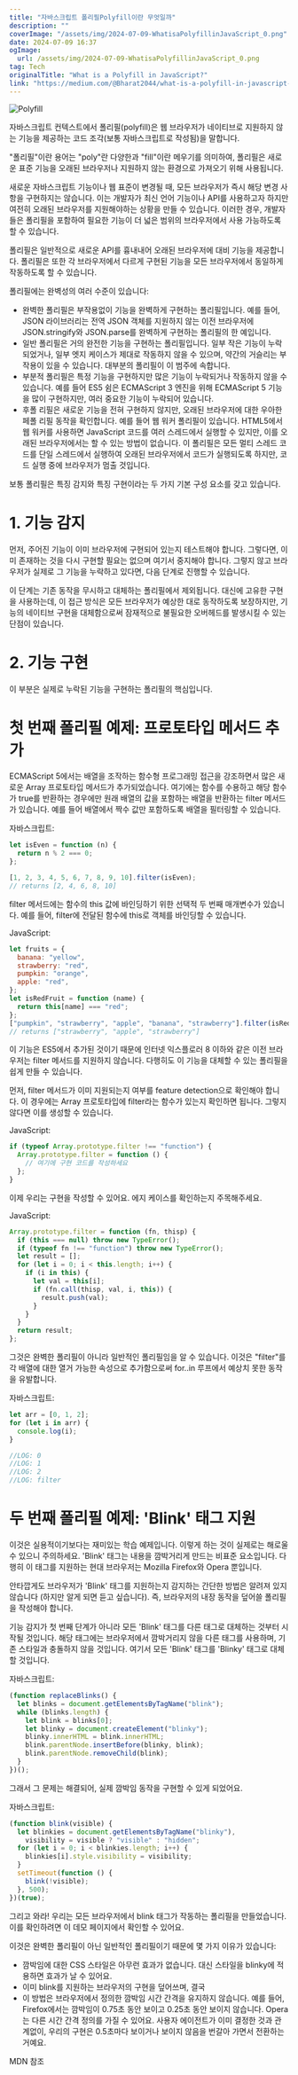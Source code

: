 ```yaml
---
title: "자바스크립트 폴리필Polyfill이란 무엇일까"
description: ""
coverImage: "/assets/img/2024-07-09-WhatisaPolyfillinJavaScript_0.png"
date: 2024-07-09 16:37
ogImage:
  url: /assets/img/2024-07-09-WhatisaPolyfillinJavaScript_0.png
tag: Tech
originalTitle: "What is a Polyfill in JavaScript?"
link: "https://medium.com/@Bharat2044/what-is-a-polyfill-in-javascript-3dcbcb57b526"
---
```


![Polyfill](/assets/img/2024-07-09-WhatisaPolyfillinJavaScript_0.png)

자바스크립트 컨텍스트에서 폴리필(polyfill)은 웹 브라우저가 네이티브로 지원하지 않는 기능을 제공하는 코드 조각(보통 자바스크립트로 작성됨)을 말합니다.

"폴리필"이란 용어는 "poly"란 다양한과 "fill"이란 메우기를 의미하여, 폴리필은 새로운 표준 기능을 오래된 브라우저나 지원하지 않는 환경으로 가져오기 위해 사용됩니다.

새로운 자바스크립트 기능이나 웹 표준이 변경될 때, 모든 브라우저가 즉시 해당 변경 사항을 구현하지는 않습니다. 이는 개발자가 최신 언어 기능이나 API를 사용하고자 하지만 여전히 오래된 브라우저를 지원해야하는 상황을 만들 수 있습니다. 이러한 경우, 개발자들은 폴리필을 포함하여 필요한 기능이 더 넓은 범위의 브라우저에서 사용 가능하도록 할 수 있습니다.

<div class="content-ad"></div>

폴리필은 일반적으로 새로운 API를 흉내내어 오래된 브라우저에 대비 기능을 제공합니다. 폴리필은 또한 각 브라우저에서 다르게 구현된 기능을 모든 브라우저에서 동일하게 작동하도록 할 수 있습니다.

폴리필에는 완벽성의 여러 수준이 있습니다:

- 완벽한 폴리필은 부작용없이 기능을 완벽하게 구현하는 폴리필입니다. 예를 들어, JSON 라이브러리는 전역 JSON 객체를 지원하지 않는 이전 브라우저에 JSON.stringify와 JSON.parse를 완벽하게 구현하는 폴리필의 한 예입니다.
- 일반 폴리필은 거의 완전한 기능을 구현하는 폴리필입니다. 일부 작은 기능이 누락되었거나, 일부 엣지 케이스가 제대로 작동하지 않을 수 있으며, 약간의 거슬리는 부작용이 있을 수 있습니다. 대부분의 폴리필이 이 범주에 속합니다.
- 부분적 폴리필은 특정 기능을 구현하지만 많은 기능이 누락되거나 작동하지 않을 수 있습니다. 예를 들어 ES5 쉼은 ECMAScript 3 엔진을 위해 ECMAScript 5 기능을 많이 구현하지만, 여러 중요한 기능이 누락되어 있습니다.
- 후폴 리필은 새로운 기능을 전혀 구현하지 않지만, 오래된 브라우저에 대한 우아한 페폴 리필 동작을 확인합니다. 예를 들어 웹 워커 폴리필이 있습니다. HTML5에서 웹 워커를 사용하면 JavaScript 코드를 여러 스레드에서 실행할 수 있지만, 이를 오래된 브라우저에서는 할 수 있는 방법이 없습니다. 이 폴리필은 모든 멀티 스레드 코드를 단일 스레드에서 실행하여 오래된 브라우저에서 코드가 실행되도록 하지만, 코드 실행 중에 브라우저가 멈출 것입니다.

보통 폴리필은 특징 감지와 특징 구현이라는 두 가지 기본 구성 요소를 갖고 있습니다.

<div class="content-ad"></div>

# 1. 기능 감지

먼저, 주어진 기능이 이미 브라우저에 구현되어 있는지 테스트해야 합니다. 그렇다면, 이미 존재하는 것을 다시 구현할 필요는 없으며 여기서 중지해야 합니다. 그렇지 않고 브라우저가 실제로 그 기능을 누락하고 있다면, 다음 단계로 진행할 수 있습니다.

이 단계는 기존 동작을 무시하고 대체하는 폴리필에서 제외됩니다. 대신에 고유한 구현을 사용하는데, 이 접근 방식은 모든 브라우저가 예상한 대로 동작하도록 보장하지만, 기능의 네이티브 구현을 대체함으로써 잠재적으로 불필요한 오버헤드를 발생시킬 수 있는 단점이 있습니다.

# 2. 기능 구현

<div class="content-ad"></div>

이 부분은 실제로 누락된 기능을 구현하는 폴리필의 핵심입니다.

# 첫 번째 폴리필 예제: 프로토타입 메서드 추가

ECMAScript 5에서는 배열을 조작하는 함수형 프로그래밍 접근을 강조하면서 많은 새로운 Array 프로토타입 메서드가 추가되었습니다. 여기에는 함수를 수용하고 해당 함수가 true를 반환하는 경우에만 원래 배열의 값을 포함하는 배열을 반환하는 filter 메서드가 있습니다. 예를 들어 배열에서 짝수 값만 포함하도록 배열을 필터링할 수 있습니다.

자바스크립트:

<div class="content-ad"></div>

```js
let isEven = function (n) {
  return n % 2 === 0;
};
```

```js
[1, 2, 3, 4, 5, 6, 7, 8, 9, 10].filter(isEven);
// returns [2, 4, 6, 8, 10]
```

filter 메서드에는 함수의 this 값에 바인딩하기 위한 선택적 두 번째 매개변수가 있습니다. 예를 들어, filter에 전달된 함수에 this로 객체를 바인딩할 수 있습니다.

JavaScript:

<div class="content-ad"></div>

```js
let fruits = {
  banana: "yellow",
  strawberry: "red",
  pumpkin: "orange",
  apple: "red",
};
let isRedFruit = function (name) {
  return this[name] === "red";
};
["pumpkin", "strawberry", "apple", "banana", "strawberry"].filter(isRedFruit, fruits);
// returns ["strawberry", "apple", "strawberry"]
```

이 기능은 ES5에서 추가된 것이기 때문에 인터넷 익스플로러 8 이하와 같은 이전 브라우저는 filter 메서드를 지원하지 않습니다. 다행히도 이 기능을 대체할 수 있는 폴리필을 쉽게 만들 수 있습니다.

먼저, filter 메서드가 이미 지원되는지 여부를 feature detection으로 확인해야 합니다. 이 경우에는 Array 프로토타입에 filter라는 함수가 있는지 확인하면 됩니다. 그렇지 않다면 이를 생성할 수 있습니다.

JavaScript:

<div class="content-ad"></div>

```js
if (typeof Array.prototype.filter !== "function") {
  Array.prototype.filter = function () {
    // 여기에 구현 코드를 작성하세요
  };
}
```

이제 우리는 구현을 작성할 수 있어요. 에지 케이스를 확인하는지 주목해주세요.

JavaScript:

```js
Array.prototype.filter = function (fn, thisp) {
  if (this === null) throw new TypeError();
  if (typeof fn !== "function") throw new TypeError();
  let result = [];
  for (let i = 0; i < this.length; i++) {
    if (i in this) {
      let val = this[i];
      if (fn.call(thisp, val, i, this)) {
        result.push(val);
      }
    }
  }
  return result;
};
```

<div class="content-ad"></div>

그것은 완벽한 폴리필이 아니라 일반적인 폴리필임을 알 수 있습니다. 이것은 "filter"를 각 배열에 대한 열거 가능한 속성으로 추가함으로써 for..in 루프에서 예상치 못한 동작을 유발합니다.

자바스크립트:

```js
let arr = [0, 1, 2];
for (let i in arr) {
  console.log(i);
}
```

```js
//LOG: 0
//LOG: 1
//LOG: 2
//LOG: filter
```

<div class="content-ad"></div>

# 두 번째 폴리필 예제: 'Blink' 태그 지원

이것은 실용적이기보다는 재미있는 학습 예제입니다. 이렇게 하는 것이 실제로는 해로울 수 있으니 주의하세요. 'Blink' 태그는 내용을 깜박거리게 만드는 비표준 요소입니다. 다행히 이 태그를 지원하는 현대 브라우저는 Mozilla Firefox와 Opera 뿐입니다.

안타깝게도 브라우저가 'Blink' 태그를 지원하는지 감지하는 간단한 방법은 알려져 있지 않습니다 (하지만 알게 되면 듣고 싶습니다). 즉, 브라우저의 내장 동작을 덮어쓸 폴리필을 작성해야 합니다.

기능 감지가 첫 번째 단계가 아니라 모든 'Blink' 태그를 다른 태그로 대체하는 것부터 시작될 것입니다. 해당 태그에는 브라우저에서 깜박거리지 않을 다른 태그를 사용하며, 기존 스타일과 충돌하지 않을 것입니다. 여기서 모든 'Blink' 태그를 'Blinky' 태그로 대체할 것입니다.

<div class="content-ad"></div>

자바스크립트:

```js
(function replaceBlinks() {
  let blinks = document.getElementsByTagName("blink");
  while (blinks.length) {
    let blink = blinks[0];
    let blinky = document.createElement("blinky");
    blinky.innerHTML = blink.innerHTML;
    blink.parentNode.insertBefore(blinky, blink);
    blink.parentNode.removeChild(blink);
  }
})();
```

그래서 그 문제는 해결되어, 실제 깜박임 동작을 구현할 수 있게 되었어요.

자바스크립트:

<div class="content-ad"></div>

```js
(function blink(visible) {
  let blinkies = document.getElementsByTagName("blinky"),
    visibility = visible ? "visible" : "hidden";
  for (let i = 0; i < blinkies.length; i++) {
    blinkies[i].style.visibility = visibility;
  }
  setTimeout(function () {
    blink(!visible);
  }, 500);
})(true);
```

그리고 와라! 우리는 모든 브라우저에서 blink 태그가 작동하는 폴리필을 만들었습니다. 이를 확인하려면 이 데모 페이지에서 확인할 수 있어요.

이것은 완벽한 폴리필이 아닌 일반적인 폴리필이기 때문에 몇 가지 이유가 있습니다:

- 깜박임에 대한 CSS 스타일은 아무런 효과가 없습니다. 대신 스타일을 blinky에 적용하면 효과가 날 수 있어요.
- 이미 blink를 지원하는 브라우저의 구현을 덮어쓰며, 결국
- 이 방법은 브라우저에서 정의한 깜박임 시간 간격을 유지하지 않습니다. 예를 들어, Firefox에서는 깜박임이 0.75초 동안 보이고 0.25초 동안 보이지 않습니다. Opera는 다른 시간 간격 정의를 가질 수 있어요. 사용자 에이전트가 이미 결정한 것과 관계없이, 우리의 구현은 0.5초마다 보이거나 보이지 않음을 번갈아 가면서 전환하는 거예요.

<div class="content-ad"></div>

MDN 참조
